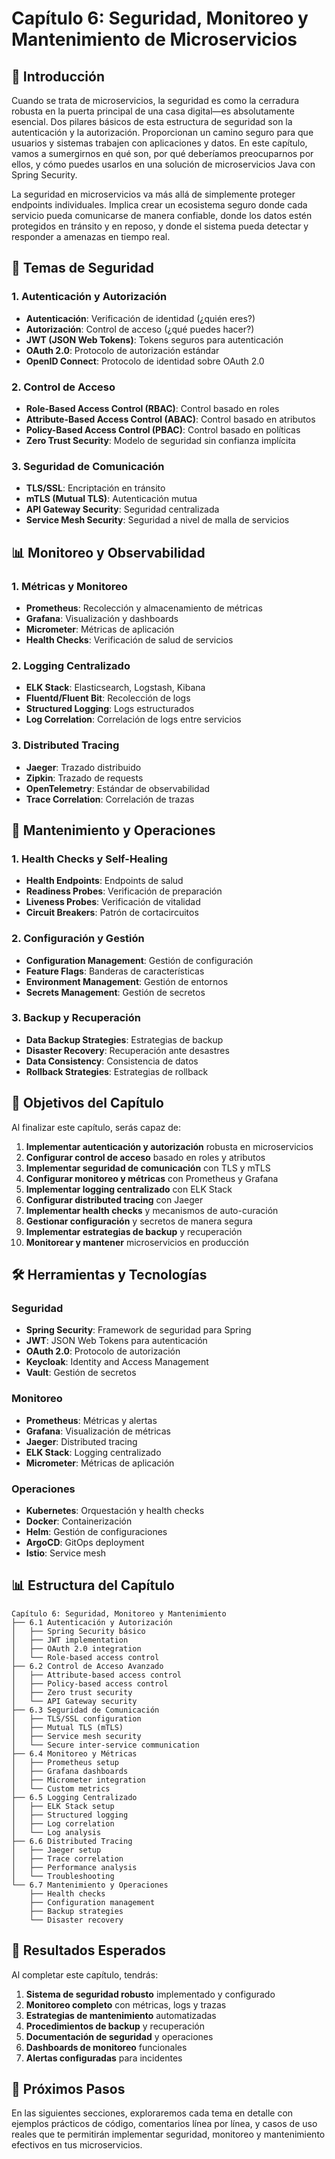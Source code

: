 # Capítulo 6: Seguridad, Monitoreo y Mantenimiento de Microservicios

## 🎯 **Introducción**

Cuando se trata de microservicios, la seguridad es como la cerradura robusta en la puerta principal de una casa digital—es absolutamente esencial. Dos pilares básicos de esta estructura de seguridad son la autenticación y la autorización. Proporcionan un camino seguro para que usuarios y sistemas trabajen con aplicaciones y datos. En este capítulo, vamos a sumergirnos en qué son, por qué deberíamos preocuparnos por ellos, y cómo puedes usarlos en una solución de microservicios Java con Spring Security.

La seguridad en microservicios va más allá de simplemente proteger endpoints individuales. Implica crear un ecosistema seguro donde cada servicio pueda comunicarse de manera confiable, donde los datos estén protegidos en tránsito y en reposo, y donde el sistema pueda detectar y responder a amenazas en tiempo real.

## 🔐 **Temas de Seguridad**

### **1. Autenticación y Autorización**
- **Autenticación**: Verificación de identidad (¿quién eres?)
- **Autorización**: Control de acceso (¿qué puedes hacer?)
- **JWT (JSON Web Tokens)**: Tokens seguros para autenticación
- **OAuth 2.0**: Protocolo de autorización estándar
- **OpenID Connect**: Protocolo de identidad sobre OAuth 2.0

### **2. Control de Acceso**
- **Role-Based Access Control (RBAC)**: Control basado en roles
- **Attribute-Based Access Control (ABAC)**: Control basado en atributos
- **Policy-Based Access Control (PBAC)**: Control basado en políticas
- **Zero Trust Security**: Modelo de seguridad sin confianza implícita

### **3. Seguridad de Comunicación**
- **TLS/SSL**: Encriptación en tránsito
- **mTLS (Mutual TLS)**: Autenticación mutua
- **API Gateway Security**: Seguridad centralizada
- **Service Mesh Security**: Seguridad a nivel de malla de servicios

## 📊 **Monitoreo y Observabilidad**

### **1. Métricas y Monitoreo**
- **Prometheus**: Recolección y almacenamiento de métricas
- **Grafana**: Visualización y dashboards
- **Micrometer**: Métricas de aplicación
- **Health Checks**: Verificación de salud de servicios

### **2. Logging Centralizado**
- **ELK Stack**: Elasticsearch, Logstash, Kibana
- **Fluentd/Fluent Bit**: Recolección de logs
- **Structured Logging**: Logs estructurados
- **Log Correlation**: Correlación de logs entre servicios

### **3. Distributed Tracing**
- **Jaeger**: Trazado distribuido
- **Zipkin**: Trazado de requests
- **OpenTelemetry**: Estándar de observabilidad
- **Trace Correlation**: Correlación de trazas

## 🔧 **Mantenimiento y Operaciones**

### **1. Health Checks y Self-Healing**
- **Health Endpoints**: Endpoints de salud
- **Readiness Probes**: Verificación de preparación
- **Liveness Probes**: Verificación de vitalidad
- **Circuit Breakers**: Patrón de cortacircuitos

### **2. Configuración y Gestión**
- **Configuration Management**: Gestión de configuración
- **Feature Flags**: Banderas de características
- **Environment Management**: Gestión de entornos
- **Secrets Management**: Gestión de secretos

### **3. Backup y Recuperación**
- **Data Backup Strategies**: Estrategias de backup
- **Disaster Recovery**: Recuperación ante desastres
- **Data Consistency**: Consistencia de datos
- **Rollback Strategies**: Estrategias de rollback

## 🎯 **Objetivos del Capítulo**

Al finalizar este capítulo, serás capaz de:

1. **Implementar autenticación y autorización** robusta en microservicios
2. **Configurar control de acceso** basado en roles y atributos
3. **Implementar seguridad de comunicación** con TLS y mTLS
4. **Configurar monitoreo y métricas** con Prometheus y Grafana
5. **Implementar logging centralizado** con ELK Stack
6. **Configurar distributed tracing** con Jaeger
7. **Implementar health checks** y mecanismos de auto-curación
8. **Gestionar configuración** y secretos de manera segura
9. **Implementar estrategias de backup** y recuperación
10. **Monitorear y mantener** microservicios en producción

## 🛠️ **Herramientas y Tecnologías**

### **Seguridad**
- **Spring Security**: Framework de seguridad para Spring
- **JWT**: JSON Web Tokens para autenticación
- **OAuth 2.0**: Protocolo de autorización
- **Keycloak**: Identity and Access Management
- **Vault**: Gestión de secretos

### **Monitoreo**
- **Prometheus**: Métricas y alertas
- **Grafana**: Visualización de métricas
- **Jaeger**: Distributed tracing
- **ELK Stack**: Logging centralizado
- **Micrometer**: Métricas de aplicación

### **Operaciones**
- **Kubernetes**: Orquestación y health checks
- **Docker**: Containerización
- **Helm**: Gestión de configuraciones
- **ArgoCD**: GitOps deployment
- **Istio**: Service mesh

## 📊 **Estructura del Capítulo**

```
Capítulo 6: Seguridad, Monitoreo y Mantenimiento
├── 6.1 Autenticación y Autorización
│   ├── Spring Security básico
│   ├── JWT implementation
│   ├── OAuth 2.0 integration
│   └── Role-based access control
├── 6.2 Control de Acceso Avanzado
│   ├── Attribute-based access control
│   ├── Policy-based access control
│   ├── Zero trust security
│   └── API Gateway security
├── 6.3 Seguridad de Comunicación
│   ├── TLS/SSL configuration
│   ├── Mutual TLS (mTLS)
│   ├── Service mesh security
│   └── Secure inter-service communication
├── 6.4 Monitoreo y Métricas
│   ├── Prometheus setup
│   ├── Grafana dashboards
│   ├── Micrometer integration
│   └── Custom metrics
├── 6.5 Logging Centralizado
│   ├── ELK Stack setup
│   ├── Structured logging
│   ├── Log correlation
│   └── Log analysis
├── 6.6 Distributed Tracing
│   ├── Jaeger setup
│   ├── Trace correlation
│   ├── Performance analysis
│   └── Troubleshooting
└── 6.7 Mantenimiento y Operaciones
    ├── Health checks
    ├── Configuration management
    ├── Backup strategies
    └── Disaster recovery
```

## 🎯 **Resultados Esperados**

Al completar este capítulo, tendrás:

1. **Sistema de seguridad robusto** implementado y configurado
2. **Monitoreo completo** con métricas, logs y trazas
3. **Estrategias de mantenimiento** automatizadas
4. **Procedimientos de backup** y recuperación
5. **Documentación de seguridad** y operaciones
6. **Dashboards de monitoreo** funcionales
7. **Alertas configuradas** para incidentes

## 🚀 **Próximos Pasos**

En las siguientes secciones, exploraremos cada tema en detalle con ejemplos prácticos de código, comentarios línea por línea, y casos de uso reales que te permitirán implementar seguridad, monitoreo y mantenimiento efectivos en tus microservicios. 